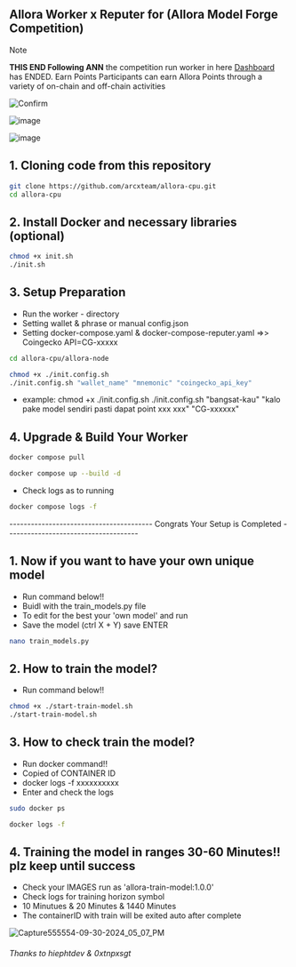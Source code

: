 ## Allora Worker x Reputer for (Allora Model Forge Competition)

> [!NOTE]
> **THIS END Following ANN** the competition run worker in here [Dashboard](https://app.allora.network?ref=eyJyZWZlcnJlcl9pZCI6IjhmZmQ5YTMwLWZhYmMtNDJjYy05NmNiLWZmMTYxOWE3ZDI0NyJ9) has ENDED. Earn Points Participants can earn Allora Points through a variety of on-chain and off-chain activities


![Confirm](https://img.shields.io/badge/WHATS_THE_NEXT-ALLORA_FORGE_ONGOING-brightgreen)

![image](https://github.com/user-attachments/assets/27e75675-83dd-4bfc-ac0c-ec0be6d1ed9f)

![image](https://github.com/user-attachments/assets/5e7df15b-afcc-46a5-9031-a404b22c2d7b)


## 1. Cloning code from this repository

```bash
git clone https://github.com/arcxteam/allora-cpu.git
cd allora-cpu
```

## 2. Install Docker and necessary libraries (optional)

```bash
chmod +x init.sh
./init.sh
```

## 3. Setup Preparation
- Run the worker - directory
- Setting wallet & phrase or manual config.json
- Setting docker-compose.yaml & docker-compose-reputer.yaml =>> Coingecko API=CG-xxxxx

```bash
cd allora-cpu/allora-node
```

```bash
chmod +x ./init.config.sh
./init.config.sh "wallet_name" "mnemonic" "coingecko_api_key"
```
- example: chmod +x ./init.config.sh
./init.config.sh "bangsat-kau" "kalo pake model sendiri pasti dapat point xxx xxx" "CG-xxxxxx"

## 4. Upgrade & Build Your Worker
```bash
docker compose pull
```
```bash
docker compose up --build -d 
```

- Check logs as to running
```bash
docker compose logs -f 
```

---------------------------------------- Congrats Your Setup is Completed -------------------------------------


## 1. Now if you want to have your own unique model

- Run command below!!
- Buidl with the train_models.py file
- To edit for the best your 'own model' and run
- Save the model (ctrl X + Y) save ENTER

```bash
nano train_models.py 
```

## 2. How to train the model?

- Run command below!!
```bash
chmod +x ./start-train-model.sh
./start-train-model.sh
```

## 3. How to check train the model?

- Run docker command!!
- Copied of CONTAINER ID
- docker logs -f xxxxxxxxxx
- Enter and check the logs
  
```bash
sudo docker ps
```

```bash
docker logs -f 
```

## 4. Training the model in ranges 30-60 Minutes!! plz keep until success

- Check your IMAGES run as 'allora-train-model:1.0.0'
- Check logs for training horizon symbol
- 10 Minutues & 20 Minutes & 1440 Minutes
- The containerID with train will be exited auto after complete 

![Capture555554-09-30-2024_05_07_PM](https://github.com/user-attachments/assets/f415427e-a8f4-49cd-8d50-60a9df5b7113)




###### Thanks to hiephtdev & 0xtnpxsgt
